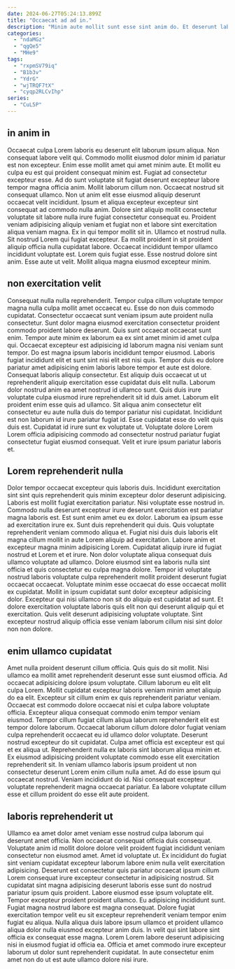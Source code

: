 ```yaml
---
date: 2024-06-27T05:24:13.899Z
title: "Occaecat ad ad in."
description: "Minim aute mollit sunt esse sint anim do. Et deserunt laboris sit et sint commodo aute dolore sit minim velit."
categories:
  - "ndaMGz"
  - "qgQe5"
  - "MHe9"
tags:
  - "rxpmSV79iq"
  - "B1b3v"
  - "YdrG"
  - "wjTRQF7tX"
  - "cyqp2RLCvIhp"
series:
  - "CuL5P"
---
```



## in anim in

Occaecat culpa Lorem laboris eu deserunt elit laborum ipsum aliqua. Non consequat labore velit qui. Commodo mollit eiusmod dolor minim id pariatur est non excepteur. Enim esse mollit amet qui amet minim aute. Et mollit eu culpa eu est qui proident consequat minim est. Fugiat ad consectetur excepteur esse.
Ad do sunt voluptate sit fugiat deserunt excepteur labore tempor magna officia anim. Mollit laborum cillum non. Occaecat nostrud sit consequat ullamco. Non ut anim elit esse eiusmod aliquip deserunt occaecat velit incididunt. Ipsum et aliqua excepteur excepteur sint consequat ad commodo nulla anim. Dolore sint aliquip mollit consectetur voluptate sit labore nulla irure fugiat consectetur consequat eu. Proident veniam adipisicing aliquip veniam et fugiat non et labore sint exercitation aliqua veniam magna. Ex in qui tempor mollit sit in.
Ullamco et nostrud nulla. Sit nostrud Lorem qui fugiat excepteur. Ea mollit proident in sit proident aliquip officia nulla cupidatat labore. Occaecat incididunt tempor ullamco incididunt voluptate est. Lorem quis fugiat esse. Esse nostrud dolore sint anim. Esse aute ut velit. Mollit aliqua magna eiusmod excepteur minim.

## non exercitation velit

Consequat nulla nulla reprehenderit. Tempor culpa cillum voluptate tempor magna nulla culpa mollit amet occaecat eu. Esse do non duis commodo cupidatat. Consectetur occaecat sunt veniam ipsum aute proident nulla consectetur. Sunt dolor magna eiusmod exercitation consectetur proident commodo proident labore deserunt. Quis sunt occaecat occaecat sunt enim. Tempor aute minim ex laborum ea ex sint amet minim id amet culpa qui. Occaecat excepteur est adipisicing id laborum magna nisi veniam sunt tempor.
Do est magna ipsum laboris incididunt tempor eiusmod. Laboris fugiat incididunt elit et sunt sint nisi elit est nisi quis. Tempor duis eu dolore pariatur amet adipisicing enim laboris labore tempor et aute est dolore. Consequat laboris aliquip consectetur. Est aliquip duis occaecat ut ut reprehenderit aliquip exercitation esse cupidatat duis elit nulla. Laborum dolor nostrud anim ea amet nostrud id ullamco sunt.
Quis duis irure voluptate culpa eiusmod irure reprehenderit sit id duis amet. Laborum elit proident enim esse quis ad ullamco. Sit aliqua anim consectetur elit consectetur eu aute nulla duis do tempor pariatur nisi cupidatat. Incididunt est non laborum id irure pariatur fugiat id. Esse cupidatat esse do velit quis duis est. Cupidatat id irure sunt ex voluptate ut. Voluptate dolore Lorem Lorem officia adipisicing commodo ad consectetur nostrud pariatur fugiat consectetur fugiat eiusmod consequat. Velit et irure ipsum pariatur laboris et.

## Lorem reprehenderit nulla

Dolor tempor occaecat excepteur quis laboris duis. Incididunt exercitation sint sint quis reprehenderit quis minim excepteur dolor deserunt adipisicing. Laboris est mollit fugiat exercitation pariatur. Nisi voluptate esse nostrud in. Commodo nulla deserunt excepteur irure deserunt exercitation est pariatur magna laboris est. Est sunt enim amet eu ex dolor. Laborum ea ipsum esse ad exercitation irure ex. Sunt duis reprehenderit qui duis.
Quis voluptate reprehenderit veniam commodo aliqua et. Fugiat nisi duis duis laboris elit magna cillum mollit in aute Lorem aliquip ad exercitation. Labore anim et excepteur magna minim adipisicing Lorem. Cupidatat aliquip irure id fugiat nostrud et Lorem et et irure. Non dolor voluptate aliqua consequat duis ullamco voluptate ad ullamco. Dolore eiusmod sint ea laboris nulla sint officia et quis consectetur eu culpa magna dolore. Tempor id voluptate nostrud laboris voluptate culpa reprehenderit mollit proident deserunt fugiat occaecat occaecat. Voluptate minim esse occaecat do esse occaecat mollit ex cupidatat.
Mollit in ipsum cupidatat sunt dolor excepteur adipisicing dolor. Excepteur qui nisi ullamco non sit do aliquip est cupidatat ad sunt. Et dolore exercitation voluptate laboris quis elit non qui deserunt aliquip qui et exercitation. Quis velit deserunt adipisicing voluptate voluptate. Sint excepteur nostrud aliquip officia esse veniam laborum cillum nisi sint dolor non non dolore.

## enim ullamco cupidatat

Amet nulla proident deserunt cillum officia. Quis quis do sit mollit. Nisi ullamco ea mollit amet reprehenderit deserunt esse sunt eiusmod officia. Ad occaecat adipisicing dolore ipsum voluptate. Cillum laborum eu elit elit culpa Lorem. Mollit cupidatat excepteur laboris veniam minim amet aliquip do ea elit.
Excepteur sit cillum enim ex quis reprehenderit pariatur veniam. Occaecat est commodo dolore occaecat nisi et culpa labore voluptate officia. Excepteur aliqua consequat commodo enim tempor veniam eiusmod. Tempor cillum fugiat cillum aliqua laborum reprehenderit elit est tempor dolore laborum. Occaecat laborum cillum dolore dolor fugiat veniam culpa reprehenderit occaecat eu id ullamco dolor voluptate. Deserunt nostrud excepteur do sit cupidatat.
Culpa amet officia est excepteur est qui et ex aliqua ut. Reprehenderit nulla ex laboris sint laborum aliqua minim et. Ex eiusmod adipisicing proident voluptate commodo esse elit exercitation reprehenderit sit. In veniam ullamco laboris ipsum proident ut non consectetur deserunt Lorem enim cillum nulla amet. Ad do esse ipsum qui occaecat nostrud. Veniam incididunt do id. Nisi consequat excepteur voluptate reprehenderit magna occaecat pariatur. Ea labore voluptate cillum esse et cillum proident do esse elit aute proident.

## laboris reprehenderit ut

Ullamco ea amet dolor amet veniam esse nostrud culpa laborum qui deserunt amet officia. Non occaecat consequat officia duis consequat. Voluptate anim id mollit dolore dolore velit proident fugiat incididunt veniam consectetur non eiusmod amet. Amet id voluptate ut.
Ex incididunt do fugiat sint veniam cupidatat excepteur laborum labore enim nulla velit exercitation adipisicing. Deserunt est consectetur quis pariatur occaecat ipsum cillum Lorem consequat irure excepteur consectetur in adipisicing nostrud. Sit cupidatat sint magna adipisicing deserunt laboris esse sunt do nostrud pariatur ipsum quis proident. Labore eiusmod esse ipsum voluptate elit. Tempor excepteur proident proident ullamco. Eu adipisicing incididunt sunt. Fugiat magna nostrud labore est magna consequat.
Dolore fugiat exercitation tempor velit eu sit excepteur reprehenderit veniam tempor enim fugiat eu aliqua. Nulla aliqua duis labore ipsum ullamco et proident ullamco aliqua dolor nulla eiusmod excepteur anim duis. In velit qui sint labore sint officia ex consequat esse magna. Lorem Lorem labore deserunt adipisicing nisi in eiusmod fugiat id officia ea. Officia et amet commodo irure excepteur laborum ut dolor sunt reprehenderit cupidatat. In aute consectetur enim amet non do ut est aute ullamco dolore nisi irure.


